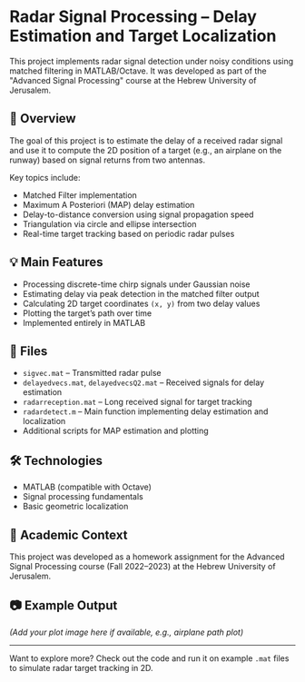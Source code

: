 # Radar Signal Processing – Delay Estimation and Target Localization

This project implements radar signal detection under noisy conditions using matched filtering in MATLAB/Octave. It was developed as part of the "Advanced Signal Processing" course at the Hebrew University of Jerusalem.

## 📌 Overview
The goal of this project is to estimate the delay of a received radar signal and use it to compute the 2D position of a target (e.g., an airplane on the runway) based on signal returns from two antennas.

Key topics include:
- Matched Filter implementation
- Maximum A Posteriori (MAP) delay estimation
- Delay-to-distance conversion using signal propagation speed
- Triangulation via circle and ellipse intersection
- Real-time target tracking based on periodic radar pulses

## 💡 Main Features
- Processing discrete-time chirp signals under Gaussian noise
- Estimating delay via peak detection in the matched filter output
- Calculating 2D target coordinates `(x, y)` from two delay values
- Plotting the target’s path over time
- Implemented entirely in MATLAB

## 📁 Files
- `sigvec.mat` – Transmitted radar pulse
- `delayedvecs.mat`, `delayedvecsQ2.mat` – Received signals for delay estimation
- `radarreception.mat` – Long received signal for target tracking
- `radardetect.m` – Main function implementing delay estimation and localization
- Additional scripts for MAP estimation and plotting

## 🛠️ Technologies
- MATLAB (compatible with Octave)
- Signal processing fundamentals
- Basic geometric localization

## 📘 Academic Context
This project was developed as a homework assignment for the Advanced Signal Processing course (Fall 2022–2023) at the Hebrew University of Jerusalem.

## 📷 Example Output
*(Add your plot image here if available, e.g., airplane path plot)*

---

Want to explore more? Check out the code and run it on example `.mat` files to simulate radar target tracking in 2D.
